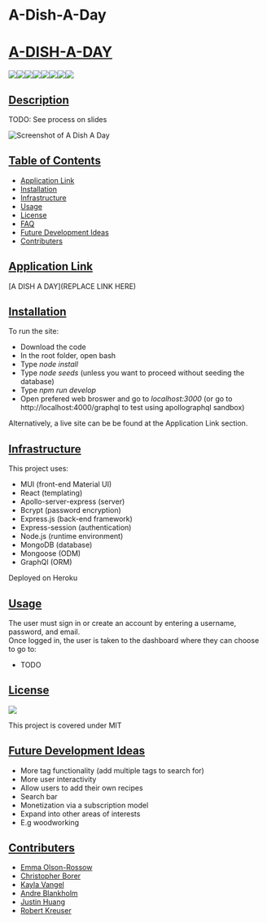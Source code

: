 # A-Dish-A-Day

# <ins>A-DISH-A-DAY</ins>
![](https://img.shields.io/badge/JavaScript-323330?style=for-the-badge&logo=javascript&logoColor=F7DF1E)![](https://img.shields.io/badge/Node.js-43853D?style=for-the-badge&logo=node.js&logoColor=white)![](https://img.shields.io/badge/Express.js-404D59?style=for-the-badge)![](https://img.shields.io/badge/MongoDB-00000F?style=for-the-badge&logo=MongoDB&logoColor=white)![](https://img.shields.io/badge/-Mongoose-d3d3d3?style=for-the-badge&logo=mongoose&logoColor=52B0E7)![](https://img.shields.io/badge/-React-d3dFd3?style=for-the-badge&logo=react&logoColor=52B0E7)![](https://img.shields.io/badge/-GraphQl-d3d3dF?style=for-the-badge&logo=graphql&logoColor=e535ab)![](https://img.shields.io/badge/-Apollo-d3dFF3?style=for-the-badge&logo=apollo&logoColor=52B0E7)
## <ins>Description</ins>
TODO: See process on slides

![Screenshot of A Dish A Day](./src/Screenshot%202022-06-18%20194919.png)

## <ins>Table of Contents</ins>
- [Application Link](#application-link)
- [Installation](#installation)
- [Infrastructure](#infrastructure)
- [Usage](#usage)
- [License](#license)
- [FAQ](#faq)
- [Future Development Ideas](#future-development-ideas)
- [Contributers](#contributers)

## <ins>Application Link</ins> 
[A DISH A DAY](REPLACE LINK HERE)

## <ins>Installation</ins>  
 To run the site:  
 - Download the code  
 - In the root folder, open bash  
 - Type *node install*  
 - Type *node seeds* (unless you want to proceed without seeding the database)  
 - Type *npm run develop*  
 - Open prefered web broswer and go to *localhost:3000* (or go to http://localhost:4000/graphql to test using apollographql sandbox)  
  
 Alternatively, a live site can be be found at the Application Link section.


 
## <ins>Infrastructure</ins>  
This project uses:  
- MUI (front-end Material UI)  
- React (templating)
- Apollo-server-express (server)  
- Bcrypt (password encryption)
- Express.js (back-end framework)
- Express-session (authentication)
- Node.js (runtime environment)
- MongoDB (database)
- Mongoose (ODM)
- GraphQl (ORM)

Deployed on Heroku

## <ins>Usage</ins>

 The user must sign in or create an account by entering a username, password, and email.  
 Once logged in, the user is taken to the dashboard where they can choose to go to:  
 - TODO


## <ins>License</ins>
![](https://img.shields.io/badge/License-MIT%20-blue?style=flat-square)

This project is covered under MIT


## <ins>Future Development Ideas</ins>
- More tag functionality (add multiple tags to search for)
- More user interactivity  
 - Allow users to add their own recipes
- Search bar  
- Monetization via a subscription model
- Expand into other areas of interests
 - E.g  woodworking
 

## <ins>Contributers</ins>
- [Emma Olson-Rossow](https://github.com/emmazart)
- [Christopher Borer](https://github.com/cspower5)
- [Kayla Vangel](https://github.com/KaylaVangel)
- [Andre Blankholm](https://github.com/AndreBlankholm)
- [Justin Huang](https://github.com/justincode98)
- [Robert Kreuser](https://github.com/MNlegion)


